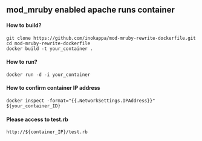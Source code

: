 ## mod_mruby enabled apache runs container

#### How to build?

```
git clone https://github.com/inokappa/mod-mruby-rewrite-dockerfile.git
cd mod-mruby-rewrite-dockerfile
docker build -t your_container .
```

#### How to run?

```
docker run -d -i your_container
```

#### How to confirm container IP address

```
docker inspect -format="{{.NetworkSettings.IPAddress}}" ${your_container_ID}
```

#### Please access to test.rb

```
http://${container_IP}/test.rb
```
